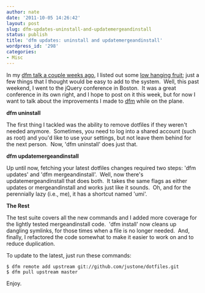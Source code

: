 ```yaml
---
author: nate
date: '2011-10-05 14:26:42'
layout: post
slug: dfm-updates-uninstall-and-updatemergeandinstall
status: publish
title: 'dfm updates: uninstall and updatemergeandinstall'
wordpress_id: '298'
categories:
- Misc
---
```


In my <a href="http://endot.org/2011/09/23/dfm-presentation-at-la-pm/">dfm talk a couple weeks ago</a>, I listed out some <a href="http://speakerdeck.com/u/ndj/p/using-dfm?slide=35">low hanging fruit</a>; just a few things that I thought would be easy to add to the system.  Well, this past weekend, I went to the jQuery conference in Boston.  It was a great conference in its own right, and I hope to post on it this week, but for now I want to talk about the improvements I made to <a href="http://endot.org/projects/dfm/">dfm</a> while on the plane.

<strong>dfm uninstall</strong>

The first thing I tackled was the ability to remove dotfiles if they weren't needed anymore.  Sometimes, you need to log into a shared account (such as root) and you'd like to use your settings, but not leave them behind for the next person.  Now, 'dfm uninstall' does just that.

<strong>dfm updatemergeandinstall</strong>

Up until now, fetching your latest dotfiles changes required two steps: 'dfm updates' and 'dfm mergeandinstall'.  Well, now there's updatemergeandinstall that does both.  It takes the same flags as either updates or mergeandinstall and works just like it sounds.  Oh, and for the perennially lazy (i.e., me), it has a shortcut named 'umi'.

<strong>The Rest</strong>

The test suite covers all the new commands and I added more coverage for the lightly tested mergeandinstall code.  'dfm install' now cleans up dangling symlinks, for those times when a file is no longer needed.  And, finally, I refactored the code somewhat to make it easier to work on and to reduce duplication.

To update to the latest, just run these commands:

``` plain
$ dfm remote add upstream git://github.com/justone/dotfiles.git
$ dfm pull upstream master
```

Enjoy.